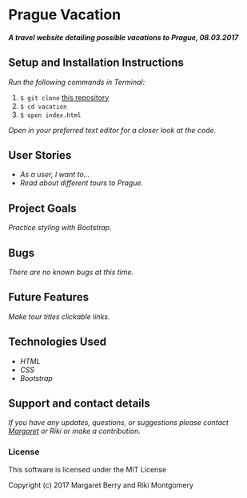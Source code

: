 # Prague Vacation

#### _A travel website detailing possible vacations to Prague, 08.03.2017_

## Setup and Installation Instructions
_Run the following commands in Terminal:_

1. `$ git clone` [this repository](https://github.com/codemargaret/vacation.git)
2. `$ cd vacation`
3. `$ open index.html`

 _Open in your preferred text editor for a closer look at the code._

## User Stories
* _As a user, I want to..._
* _Read about different tours to Prague._

## Project Goals
_Practice styling with Bootstrap._

## Bugs
_There are no known bugs at this time._

## Future Features
_Make tour titles clickable links._

## Technologies Used
* _HTML_
* _CSS_
* _Bootstrap_

## Support and contact details
_If you have any updates, questions, or suggestions please contact [Margaret] or Riki or make a contribution._

[Margaret]: mailto:codeberry1@gmail.com

### License
This software is licensed under the MIT License

Copyright (c) 2017 Margaret Berry and Riki Montgomery

